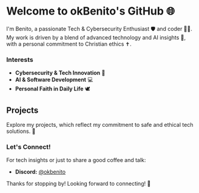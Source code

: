 # Welcome to okBenito's GitHub 🌐

I'm Benito, a passionate Tech & Cybersecurity Enthusiast 🛡️ and coder 👨‍💻. My work is driven by a blend of advanced technology and AI insights 🤖, with a personal commitment to Christian ethics ✝️.

### Interests

- **Cybersecurity & Tech Innovation** 🚀
- **AI & Software Development** 💻
- **Personal Faith in Daily Life** 🕊️

## Projects

Explore my projects, which reflect my commitment to safe and ethical tech solutions. 🔐

### Let's Connect!

For tech insights or just to share a good coffee and talk:
- **Discord:** [@okbenito](https://discord.com/users/1210357700798455868)

Thanks for stopping by! Looking forward to connecting! 🌟
